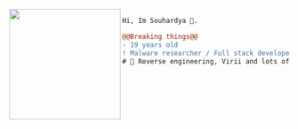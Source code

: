 <img align="left" height="200" src="https://media.giphy.com/media/ao9DUiTKH60XS/giphy.gif"/>

```diff
Hi, Im Souhardya 🔮.

@@Breaking things@@
- 19 years old
! Malware researcher / Full stack developer / Windows pwnage junkie
# 📖 Reverse engineering, Virii and lots of programming shenanigans
```
